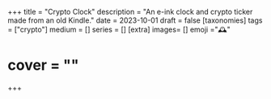 +++
title = "Crypto Clock"
description = "An e-ink clock and crypto ticker made from an old Kindle."
date = 2023-10-01
draft =  false
[taxonomies]
tags = ["crypto"]
medium = []
series = []
[extra]
images= []
emoji ="🕰️"
# cover = ""
+++

